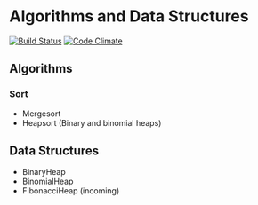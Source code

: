 # Algorithms and Data Structures

[![Build Status](https://travis-ci.org/rgarifullin/ads.svg?branch=master)](https://travis-ci.org/rgarifullin/ads)
[![Code Climate](https://codeclimate.com/github/rgarifullin/ads/badges/gpa.svg)](https://codeclimate.com/github/rgarifullin/ads)

## Algorithms
### Sort
* Mergesort
* Heapsort (Binary and binomial heaps)

## Data Structures
* BinaryHeap
* BinomialHeap
* FibonacciHeap (incoming)
